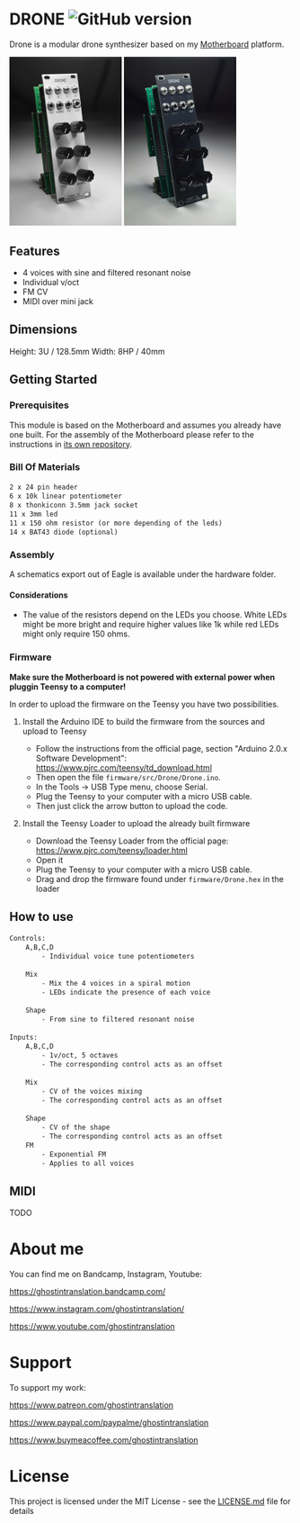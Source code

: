 # DRONE ![GitHub version](https://img.shields.io/github/v/release/ghostintranslation/drone.svg?include_prereleases)

Drone is a modular drone synthesizer based on my [Motherboard](https://github.com/ghostintranslation/motherboard) platform.

<img src="./hardware/drone-white.WEBP" width="200px"/> <img src="./hardware/drone-black.WEBP" width="200px"/> 

## Features

* 4 voices with sine and filtered resonant noise
* Individual v/oct
* FM CV
* MIDI over mini jack

## Dimensions

Height: 3U / 128.5mm
Width: 8HP / 40mm

## Getting Started

### Prerequisites

This module is based on the Motherboard and assumes you already have one built. For the assembly of the Motherboard please refer to the instructions in [its own repository](https://github.com/ghostintranslation/motherboard/).

### Bill Of Materials

```
2 x 24 pin header
6 x 10k linear potentiometer
8 x thonkiconn 3.5mm jack socket
11 x 3mm led
11 x 150 ohm resistor (or more depending of the leds)
14 x BAT43 diode (optional)
```

### Assembly

A schematics export out of Eagle is available under the hardware folder.

#### Considerations

- The value of the resistors depend on the LEDs you choose. White LEDs might be more bright and require higher values like 1k while red LEDs might only require 150 ohms.

### Firmware

**Make sure the Motherboard is not powered with external power when pluggin Teensy to a computer!**

In order to upload the firmware on the Teensy you have two possibilities.

1. Install the Arduino IDE to build the firmware from the sources and upload to Teensy
    - Follow the instructions from the official page, section "Arduino 2.0.x Software Development": https://www.pjrc.com/teensy/td_download.html
    - Then open the file `firmware/src/Drone/Drone.ino`.
    - In the Tools -> USB Type menu, choose Serial.
    - Plug the Teensy to your computer with a micro USB cable.
    - Then just click the arrow button to upload the code.

2. Install the Teensy Loader to upload the already built firmware
    - Download the Teensy Loader from the official page: https://www.pjrc.com/teensy/loader.html
    - Open it
    - Plug the Teensy to your computer with a micro USB cable.
    - Drag and drop the firmware found under `firmware/Drone.hex` in the loader

## How to use

```
Controls:
    A,B,C,D
        - Individual voice tune potentiometers

    Mix
        - Mix the 4 voices in a spiral motion
        - LEDs indicate the presence of each voice

    Shape
        - From sine to filtered resonant noise

Inputs:
    A,B,C,D
        - 1v/oct, 5 octaves
        - The corresponding control acts as an offset

    Mix
        - CV of the voices mixing
        - The corresponding control acts as an offset

    Shape
        - CV of the shape
        - The corresponding control acts as an offset
    FM
        - Exponential FM
        - Applies to all voices
```

## MIDI

TODO

# About me
You can find me on Bandcamp, Instagram, Youtube:

https://ghostintranslation.bandcamp.com/

https://www.instagram.com/ghostintranslation/

https://www.youtube.com/ghostintranslation


# Support
To support my work:

https://www.patreon.com/ghostintranslation

https://www.paypal.com/paypalme/ghostintranslation

https://www.buymeacoffee.com/ghostintranslation

# License

This project is licensed under the MIT License - see the [LICENSE.md](LICENSE.md) file for details
